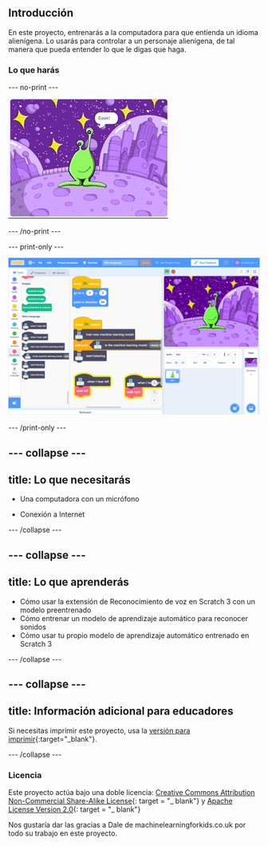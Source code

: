 ## Introducción

En este proyecto, entrenarás a la computadora para que entienda un idioma alienígena. Lo usarás para controlar a un personaje alienígena, de tal manera que pueda entender lo que le digas que haga.

### Lo que harás

--- no-print ---

![Alienígena moviéndose de izquierda a derecha con nuevas palabras, Eeek y Bop](images/journey.gif)

--- /no-print ---

--- print-only ---

![Resumen general de todo el proyecto en Scratch](images/test-new-blocks.png)

--- /print-only ---

--- collapse ---
---
title: Lo que necesitarás
---

+ Una computadora con un micrófono

+ Conexión a Internet

--- /collapse ---

--- collapse ---
---
title: Lo que aprenderás
---
+ Cómo usar la extensión de Reconocimiento de voz en Scratch 3 con un modelo preentrenado
+ Cómo entrenar un modelo de aprendizaje automático para reconocer sonidos
+ Cómo usar tu propio modelo de aprendizaje automático entrenado en Scratch 3

--- /collapse ---

--- collapse ---
---
title: Información adicional para educadores
---

Si necesitas imprimir este proyecto, usa la [versión para imprimir](https://projects.raspberrypi.org/en/projects/alien-language/print){:target="_blank"}.

--- /collapse ---

### Licencia

Este proyecto actúa bajo una doble licencia: [Creative Commons Attribution Non-Commercial Share-Alike License](http://creativecommons.org/licenses/by-nc-sa/4.0/){: target = "_ blank"} y [Apache License Version 2.0](http://www.apache.org/licenses/LICENSE-2.0){: target = "_ blank"}

Nos gustaría dar las gracias a Dale de machinelearningforkids.co.uk por todo su trabajo en este proyecto.
